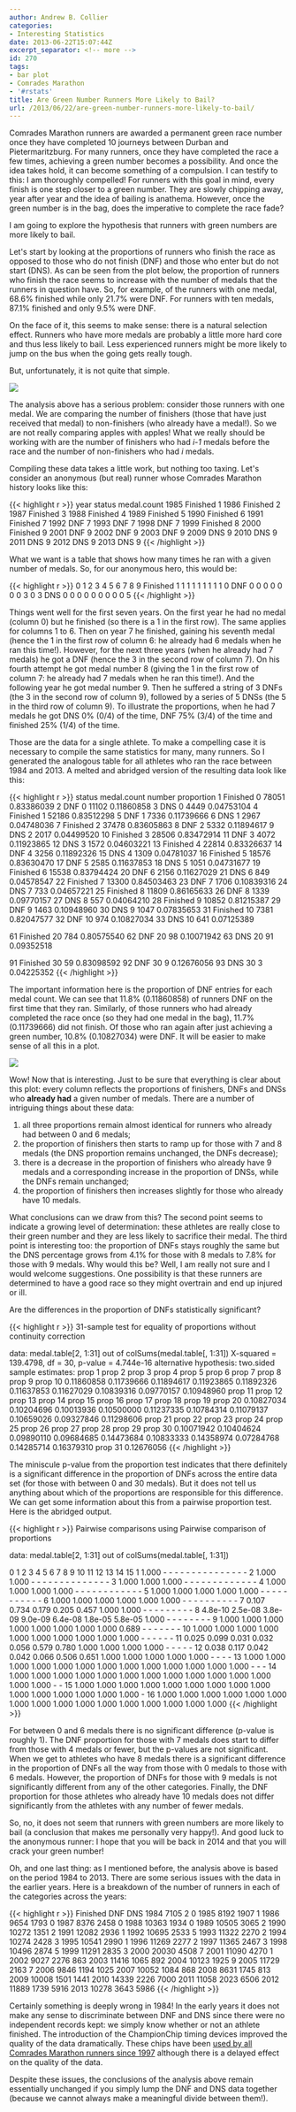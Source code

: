 ```yaml
---
author: Andrew B. Collier
categories:
- Interesting Statistics
date: 2013-06-22T15:07:44Z
excerpt_separator: <!-- more -->
id: 270
tags:
- bar plot
- Comrades Marathon
- '#rstats'
title: Are Green Number Runners More Likely to Bail?
url: /2013/06/22/are-green-number-runners-more-likely-to-bail/
---
```


Comrades Marathon runners are awarded a permanent green race number once they have completed 10 journeys between Durban and Pietermaritzburg. For many runners, once they have completed the race a few times, achieving a green number becomes a possibility. And once the idea takes hold, it can become something of a compulsion. I can testify to this: I am thoroughly compelled! For runners with this goal in mind, every finish is one step closer to a green number. They are slowly chipping away, year after year and the idea of bailing is anathema. However, once the green number is in the bag, does the imperative to complete the race fade?

I am going to explore the hypothesis that runners with green numbers are more likely to bail.

Let's start by looking at the proportions of runners who finish the race as opposed to those who do not finish (DNF) and those who enter but do not start (DNS). As can be seen from the plot below, the proportion of runners who finish the race seems to increase with the number of medals that the runners in question have. So, for example, of the runners with one medal, 68.6% finished while only 21.7% were DNF. For runners with ten medals, 87.1% finished and only 9.5% were DNF.

On the face of it, this seems to make sense: there is a natural selection effect. Runners who have more medals are probably a little more hard core and thus less likely to bail. Less experienced runners might be more likely to jump on the bus when the going gets really tough.

But, unfortunately, it is not quite that simple.

<img src="/img/2013/06/status-proportion-medal-count.png">

The analysis above has a serious problem: consider those runners with one medal. We are comparing the number of finishers (those that have just received that medal) to non-finishers (who already have a medal!). So we are not really comparing apples with apples! What we really should be working with are the number of finishers who had _i-1_ medals before the race and the number of non-finishers who had _i_ medals.

Compiling these data takes a little work, but nothing too taxing. Let's consider an anonymous (but real) runner whose Comrades Marathon history looks like this:

{{< highlight r >}}
year   status medal.count
1985 Finished           1
1986 Finished           2
1987 Finished           3
1988 Finished           4
1989 Finished           5
1990 Finished           6
1991 Finished           7
1992      DNF           7
1993      DNF           7
1998      DNF           7
1999 Finished           8
2000 Finished           9
2001      DNF           9
2002      DNF           9
2003      DNF           9
2009      DNS           9
2010      DNS           9
2011      DNS           9
2012      DNS           9
2013      DNS           9
{{< /highlight >}}

What we want is a table that shows how many times he ran with a given number of medals. So, for our anonymous hero, this would be:

{{< highlight r >}}
           0 1 2 3 4 5 6 7 8 9
  Finished 1 1 1 1 1 1 1 1 1 0
  DNF      0 0 0 0 0 0 0 3 0 3
  DNS      0 0 0 0 0 0 0 0 0 5
{{< /highlight >}}

Things went well for the first seven years. On the first year he had no medal (column 0) but he finished (so there is a 1 in the first row). The same applies for columns 1 to 6. Then on year 7 he finished, gaining his seventh medal (hence the 1 in the first row of column 6: he already had 6 medals when he ran this time!). However, for the next three years (when he already had 7 medals) he got a DNF (hence the 3 in the second row of column 7). On his fourth attempt he got medal number 8 (giving the 1 in the first row of column 7: he already had 7 medals when he ran this time!). And the following year he got medal number 9. Then he suffered a string of 3 DNFs (the 3 in the second row of column 9), followed by a series of 5 DNSs (the 5 in the third row of column 9). To illustrate the proportions, when he had 7 medals he got DNS 0% (0/4) of the time, DNF 75% (3/4) of the time and finished 25% (1/4) of the time.

Those are the data for a single athlete. To make a compelling case it is necessary to compile the same statistics for many, many runners. So I generated the analogous table for all athletes who ran the race between 1984 and 2013. A melted and abridged version of the resulting data look like this:

{{< highlight r >}}
     status medal.count number proportion
1  Finished           0  78051 0.83386039
2       DNF           0  11102 0.11860858
3       DNS           0   4449 0.04753104
4  Finished           1  52186 0.83512298
5       DNF           1   7336 0.11739666
6       DNS           1   2967 0.04748036
7  Finished           2  37478 0.83605863
8       DNF           2   5332 0.11894617
9       DNS           2   2017 0.04499520
10 Finished           3  28506 0.83472914
11      DNF           3   4072 0.11923865
12      DNS           3   1572 0.04603221
13 Finished           4  22814 0.83326637
14      DNF           4   3256 0.11892326
15      DNS           4   1309 0.04781037
16 Finished           5  18576 0.83630470
17      DNF           5   2585 0.11637853
18      DNS           5   1051 0.04731677
19 Finished           6  15538 0.83794424
20      DNF           6   2156 0.11627029
21      DNS           6    849 0.04578547
22 Finished           7  13300 0.84503463
23      DNF           7   1706 0.10839316
24      DNS           7    733 0.04657221
25 Finished           8  11809 0.86165633
26      DNF           8   1339 0.09770157
27      DNS           8    557 0.04064210
28 Finished           9  10852 0.81215387
29      DNF           9   1463 0.10948960
30      DNS           9   1047 0.07835653
31 Finished          10   7381 0.82047577
32      DNF          10    974 0.10827034
33      DNS          10    641 0.07125389

61 Finished          20    784 0.80575540
62      DNF          20     98 0.10071942
63      DNS          20     91 0.09352518

91 Finished          30     59 0.83098592
92      DNF          30      9 0.12676056
93      DNS          30      3 0.04225352
{{< /highlight >}}

The important information here is the proportion of DNF entries for each medal count. We can see that 11.8% (0.11860858) of runners DNF on the first time that they ran. Similarly, of those runners who had already completed the race once (so they had one medal in the bag), 11.7% (0.11739666) did not finish. Of those who ran again after just achieving a green number, 10.8% (0.10827034) were DNF. It will be easier to make sense of all this in a plot.

<img src="/img/2013/06/status-proportion-medal-count-corrected.png">

Wow! Now that is interesting. Just to be sure that everything is clear about this plot: every column reflects the proportions of finishers, DNFs and DNSs who **already had** a given number of medals. There are a number of intriguing things about these data:

1. all three proportions remain almost identical for runners who already had between 0 and 6 medals;
2. the proportion of finishers then starts to ramp up for those with 7 and 8 medals (the DNS proportion remains unchanged, the DNFs decrease);
3. there is a decrease in the proportion of finishers who already have 9 medals and a corresponding increase in the proportion of DNSs, while the DNFs remain unchanged;
4. the proportion of finishers then increases slightly for those who already have 10 medals.

What conclusions can we draw from this? The second point seems to indicate a growing level of determination: these athletes are really close to their green number and they are less likely to sacrifice their medal. The third point is interesting too: the proportion of DNFs stays roughly the same but the DNS percentage grows from 4.1% for those with 8 medals to 7.8% for those with 9 medals. Why would this be? Well, I am really not sure and I would welcome suggestions. One possibility is that these runners are determined to have a good race so they might overtrain and end up injured or ill.

Are the differences in the proportion of DNFs statistically significant?

{{< highlight r >}}
  31-sample test for equality of proportions without continuity correction

data:  medal.table[2, 1:31] out of colSums(medal.table[, 1:31])
X-squared = 139.4798, df = 30, p-value = 4.744e-16
alternative hypothesis: two.sided
sample estimates:
    prop 1     prop 2     prop 3     prop 4     prop 5     prop 6     prop 7     prop 8     prop 9    prop 10
0.11860858 0.11739666 0.11894617 0.11923865 0.11892326 0.11637853 0.11627029 0.10839316 0.09770157 0.10948960
   prop 11    prop 12    prop 13    prop 14    prop 15    prop 16    prop 17    prop 18    prop 19    prop 20
0.10827034 0.10204696 0.10013936 0.10500000 0.11237335 0.10784314 0.11079137 0.10659026 0.09327846 0.11298606
   prop 21    prop 22    prop 23    prop 24    prop 25    prop 26    prop 27    prop 28    prop 29    prop 30
0.10071942 0.10404624 0.09890110 0.09684685 0.14473684 0.10833333 0.14358974 0.07284768 0.14285714 0.16379310
   prop 31
0.12676056
{{< /highlight >}}

The miniscule p-value from the proportion test indicates that there definitely is a significant difference in the proportion of DNFs across the entire data set (for those with between 0 and 30 medals). But it does not tell us anything about which of the proportions are responsible for this difference. We can get some information about this from a pairwise proportion test. Here is the abridged output.

{{< highlight r >}}
  Pairwise comparisons using Pairwise comparison of proportions

data:  medal.table[2, 1:31] out of colSums(medal.table[, 1:31])

   0       1       2       3       4       5       6       7     8     9     10    11    12    13    14    15
1  1.000   -       -       -       -       -       -       -     -     -     -     -     -     -     -     -
2  1.000   1.000   -       -       -       -       -       -     -     -     -     -     -     -     -     -
3  1.000   1.000   1.000   -       -       -       -       -     -     -     -     -     -     -     -     -
4  1.000   1.000   1.000   1.000   -       -       -       -     -     -     -     -     -     -     -     -
5  1.000   1.000   1.000   1.000   1.000   -       -       -     -     -     -     -     -     -     -     -
6  1.000   1.000   1.000   1.000   1.000   1.000   -       -     -     -     -     -     -     -     -     -
7  0.107   0.734   0.179   0.205   0.457   1.000   1.000   -     -     -     -     -     -     -     -     -
8  4.8e-10 2.5e-08 3.8e-09 9.0e-09 6.4e-08 1.8e-05 5.8e-05 1.000 -     -     -     -     -     -     -     -
9  1.000   1.000   1.000   1.000   1.000   1.000   1.000   1.000 0.689 -     -     -     -     -     -     -
10 1.000   1.000   1.000   1.000   1.000   1.000   1.000   1.000 1.000 1.000 -     -     -     -     -     -
11 0.025   0.099   0.031   0.032   0.056   0.579   0.780   1.000 1.000 1.000 1.000 -     -     -     -     -
12 0.038   0.117   0.042   0.042   0.066   0.506   0.651   1.000 1.000 1.000 1.000 1.000 -     -     -     -
13 1.000   1.000   1.000   1.000   1.000   1.000   1.000   1.000 1.000 1.000 1.000 1.000 1.000 -     -     -
14 1.000   1.000   1.000   1.000   1.000   1.000   1.000   1.000 1.000 1.000 1.000 1.000 1.000 1.000 -     -
15 1.000   1.000   1.000   1.000   1.000   1.000   1.000   1.000 1.000 1.000 1.000 1.000 1.000 1.000 1.000 -
16 1.000   1.000   1.000   1.000   1.000   1.000   1.000   1.000 1.000 1.000 1.000 1.000 1.000 1.000 1.000 1.000
{{< /highlight >}}

For between 0 and 6 medals there is no significant difference (p-value is roughly 1). The DNF proportion for those with 7 medals does start to differ from those with 4 medals or fewer, but the p-values are not significant. When we get to athletes who have 8 medals there is a significant difference in the proportion of DNFs all the way from those with 0 medals to those with 6 medals. However, the proportion of DNFs for those with 9 medals is not significantly different from any of the other categories. Finally, the DNF proportion for those athletes who already have 10 medals does not differ significantly from the athletes with any number of fewer medals.

So, no, it does not seem that runners with green numbers are more likely to bail (a conclusion that makes me personally very happy!). And good luck to the anonymous runner: I hope that you will be back in 2014 and that you will crack your green number!

Oh, and one last thing: as I mentioned before, the analysis above is based on the period 1984 to 2013. There are some serious issues with the data in the earlier years. Here is a breakdown of the number of runners in each of the categories across the years:

{{< highlight r >}}
       Finished   DNF   DNS
  1984     7105     2     0
  1985     8192  1907     1
  1986     9654  1793     0
  1987     8376  2458     0
  1988    10363  1934     0
  1989    10505  3065     2
  1990    10272  1351     2
  1991    12082  2936     1
  1992    10695  2533     5
  1993    11322  2270     2
  1994    10274  2428     3
  1995    10541  2990     1
  1996    11269  2277     2
  1997    11365  2467     3
  1998    10496  2874     5
  1999    11291  2835     3
  2000    20030  4508     7
  2001    11090  4270     1
  2002     9027  2276   863
  2003    11416  1065   892
  2004    10123  1925     9
  2005    11729  2163     7
  2006     9846  1194  1025
  2007    10052  1084   868
  2008     8631  1745   813
  2009    10008  1501  1441
  2010    14339  2226  7000
  2011    11058  2023  6506
  2012    11889  1739  5916
  2013    10278  3643  5986
{{< /highlight >}}

Certainly something is deeply wrong in 1984! In the early years it does not make any sense to discriminate between DNF and DNS since there were no independent records kept: we simply know whether or not an athlete finished. The introduction of the ChampionChip timing devices improved the quality of the data dramatically. These chips have been [used by all Comrades Marathon runners since 1997](http://www.runnersworld.co.za/motivation/20-running-breakthroughs-from-the-last-20-years/) although there is a delayed effect on the quality of the data.

Despite these issues, the conclusions of the analysis above remain essentially unchanged if you simply lump the DNF and DNS data together (because we cannot always make a meaningful divide between them!).
